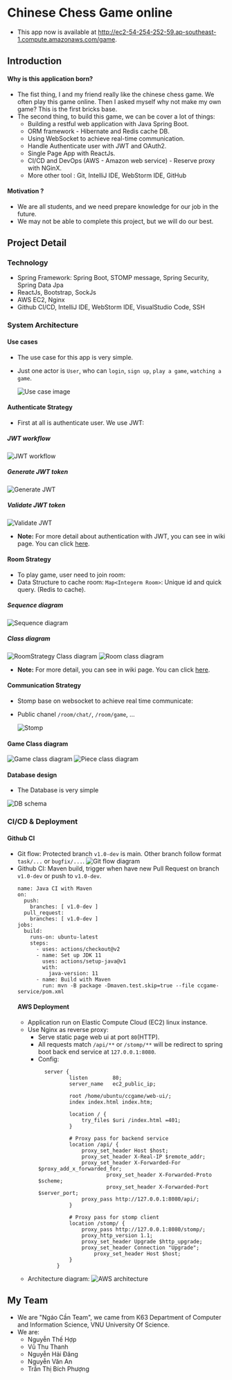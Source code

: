 # Chinese Chess Game online

- This app now is available at http://ec2-54-254-252-59.ap-southeast-1.compute.amazonaws.com/game.

## Introduction
#### Why is this application born?
- The fist thing, I and my friend really like the chinese chess game.
We often play this game online.
Then I asked myself why not make my own game? This is the first bricks base.
- The second thing, to build this game, we can be cover a lot of things:
  - Building a restful web application with Java Spring Boot.
  - ORM framework - Hibernate and Redis cache DB.
  - Using WebSocket to achieve real-time communication.
  - Handle Authenticate user with JWT and OAuth2.
  - Single Page App with ReactJs.
  - CI/CD and DevOps (AWS - Amazon web service) - Reserve proxy with NGinX.
  - More other tool : Git, IntelliJ IDE, WebStorm IDE, GitHub
#### Motivation ?
- We are all students, and we need prepare knowledge for our job in the future.
- We may not be able to complete this project, but we will do our best.
## Project Detail
### Technology
- Spring Framework: Spring Boot, STOMP message, Spring Security, Spring Data Jpa
- ReactJs, Bootstrap, SockJs
- AWS EC2, Nginx
- Github CI/CD, IntelliJ IDE, WebStorm IDE, VisualStudio Code, SSH
### System Architecture
#### Use cases
- The use case for this app is very simple.
- Just one actor is `User`, who can `login`, `sign up`, `play a game`, `watching a game`.

  ![Use case image](https://github.com/Puskin2911/SE04-Group-23.1/blob/v1.0-dev/refs/uml/use-case.PNG)
  
#### Authenticate Strategy
- First at all is authenticate user. We use JWT:
##### JWT workflow

  ![JWT workflow](https://github.com/Puskin2911/SE04-Group-23.1/blob/v1.0-dev/refs/uml/jwt-workflow.PNG)
  
##### Generate JWT token

  ![Generate JWT](https://github.com/Puskin2911/SE04-Group-23.1/blob/v1.0-dev/refs/uml/gen-jwt.PNG)
  
##### Validate JWT token

  ![Validate JWT](https://github.com/Puskin2911/SE04-Group-23.1/blob/v1.0-dev/refs/uml/validate-jwt.PNG)

- **Note:** For more detail about authentication with JWT, you can see in wiki page. You can click [here](https://github.com/Puskin2911/SE04-Group-23.1/wiki/Authentication-with-JWT).
 
#### Room Strategy

- To play game, user need to join room:
- Data Structure to cache room: `Map<Integerm Room>`: Unique id and quick query. (Redis to cache).
##### Sequence diagram 
![Sequence diagram](https://github.com/Puskin2911/SE04-Group-23.1/blob/v1.0-dev/refs/uml/room-sequence.png)
##### Class diagram

![RoomStrategy Class diagram](https://github.com/Puskin2911/SE04-Group-23.1/blob/v1.0-dev/refs/uml/roomStrategy-class-diagram.png)
![Room class diagram](https://github.com/Puskin2911/SE04-Group-23.1/blob/v1.0-dev/refs/uml/room-class-diagram.png)

- **Note:** For more detail, you can see in wiki page. You can click [here](https://github.com/Puskin2911/SE04-Group-23.1/wiki/Room-Strategy).
#### Communication Strategy
- Stomp base on websocket to achieve real time communicate:
- Public chanel `/room/chat/`, `/room/game`, ...

  ![Stomp](https://github.com/Puskin2911/SE04-Group-23.1/blob/v1.0-dev/refs/uml/web-socket.png)
  
#### Game Class diagram

![Game class diagram](https://github.com/Puskin2911/SE04-Group-23.1/blob/v1.0-dev/refs/uml/game-class-diagram.png)
![Piece class diagram](https://github.com/Puskin2911/SE04-Group-23.1/blob/v1.0-dev/refs/uml/pieces-class-diagram.png)

#### Database design
- The Database is very simple

![DB schema](https://github.com/Puskin2911/SE04-Group-23.1/blob/v1.0-dev/refs/uml/db_schema.png)

### CI/CD & Deployment
#### Github CI
- Git flow: Protected branch `v1.0-dev` is main. Other branch follow format `task/...` or `bugfix/...`.
  ![Git flow diagram](https://github.com/Puskin2911/SE04-Group-23.1/blob/v1.0-dev/refs/git-flow-diagram.png)
- Github CI: Maven build, trigger when have new Pull Request on branch `v1.0-dev` or push to `v1.0-dev`.
  ```
  name: Java CI with Maven
  on:
    push:
      branches: [ v1.0-dev ]
    pull_request:
      branches: [ v1.0-dev ]
  jobs:
    build:
      runs-on: ubuntu-latest
      steps:
        - uses: actions/checkout@v2
        - name: Set up JDK 11
          uses: actions/setup-java@v1
          with:
            java-version: 11
        - name: Build with Maven
          run: mvn -B package -Dmaven.test.skip=true --file ccgame-service/pom.xml
  ```
  #### AWS Deployment
  - Application run on Elastic Compute Cloud (EC2) linux instance.
  - Use Nginx as reverse proxy: 
    - Serve static page web ui at port `80`(HTTP).
    - All requests match `/api/**` or `/stomp/**` will be redirect to spring boot back end service at `127.0.0.1:8080`.
    - Config: 
      ```
        server {
                listen        80;
                server_name   ec2_public_ip;
        
        		root /home/ubuntu/ccgame/web-ui/; 
        		index index.html index.htm;
        
        		location / {
        			try_files $uri /index.html =401;
        		}
        		
        		# Proxy pass for backend service
        		location /api/ {
        			proxy_set_header Host $host;
        			proxy_set_header X-Real-IP $remote_addr;
        			proxy_set_header X-Forwarded-For $proxy_add_x_forwarded_for;
                     		proxy_set_header X-Forwarded-Proto $scheme;
                     		proxy_set_header X-Forwarded-Port $server_port;
        			proxy_pass http://127.0.0.1:8080/api/;
        		}
        
        		# Proxy pass for stomp client
        		location /stomp/ {
        			proxy_pass http://127.0.0.1:8080/stomp/;
        			proxy_http_version 1.1;
        			proxy_set_header Upgrade $http_upgrade;
        			proxy_set_header Connection "Upgrade";
            			proxy_set_header Host $host;
        		}
            }
      ```
  - Architecture diagram:
    ![AWS architecture](https://github.com/Puskin2911/SE04-Group-23.1/blob/v1.0-dev/refs/aws_architecture.png)
## My Team
- We are "Ngáo Cần Team", we came from K63 Department of Computer and Information Science, VNU University Of Science.
- We are:
  - Nguyễn Thế Hợp
  - Vũ Thu Thanh
  - Nguyễn Hải Đăng
  - Nguyễn Văn An 
  - Trần Thị Bích Phượng
